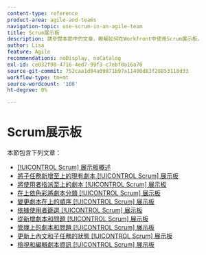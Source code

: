 ```yaml
---
content-type: reference
product-area: agile-and-teams
navigation-topic: use-scrum-in-an-agile-team
title: Scrum展示板
description: 請參閱本節中的文章，瞭解如何在Workfront中使用Scrum展示板。
author: Lisa
feature: Agile
recommendations: noDisplay, noCatalog
exl-id: ce032f98-4716-4ed7-99f3-c7ebf0a16a70
source-git-commit: 752caa1d94a09871b97a11400d83f28853118d33
workflow-type: tm+mt
source-wordcount: '108'
ht-degree: 0%

---
```


# Scrum展示板

本節包含下列文章：

* [[!UICONTROL Scrum] 展示板概述](../../../agile/use-scrum-in-an-agile-team/scrum-board/scrum-board-overview.md)
* [將子任務新增至上的現有劇本 [!UICONTROL Scrum] 展示板](../../../agile/use-scrum-in-an-agile-team/scrum-board/add-a-subtask-to-an-existing-story-scrum.md)
* [將使用者指派至上的劇本 [!UICONTROL Scrum] 展示板](../../../agile/use-scrum-in-an-agile-team/scrum-board/assign-users-to-a-story-scrum.md)
* [在上依色彩將劇本分類 [!UICONTROL Scrum] 展示板](../../../agile/use-scrum-in-an-agile-team/scrum-board/categorize-stories-by-color.md)
* [變更劇本在上的順序 [!UICONTROL Scrum] 展示板](../../../agile/use-scrum-in-an-agile-team/scrum-board/change-order-of-stories.md)
* [依據使用者篩選 [!UICONTROL Scrum] 展示板](../../../agile/use-scrum-in-an-agile-team/scrum-board/filter-by-user-scrum-board.md)
* [從新增劇本和問題 [!UICONTROL Scrum] 展示板](../../../agile/use-scrum-in-an-agile-team/scrum-board/add-story-from-scrum-board.md)
* [管理上的劇本和問題 [!UICONTROL Scrum] 展示板](../../../agile/use-scrum-in-an-agile-team/scrum-board/manage-scrum-board.md)
* [更新上內文和子任務的狀態 [!UICONTROL Scrum] 展示板](../../../agile/use-scrum-in-an-agile-team/scrum-board/update-status-of-stories-and-subtasks.md)
* [檢視和編輯劇本資訊 [!UICONTROL Scrum] 展示板](../../../agile/use-scrum-in-an-agile-team/scrum-board/view-and-edit-story-info.md)
